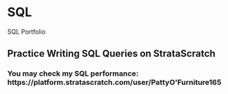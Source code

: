 # SQL
SQL Portfolio

<h2>Practice Writing SQL Queries on StrataScratch</h2>
<h3>You may check my SQL performance:  https://platform.stratascratch.com/user/PattyO'Furniture165  </h3>

